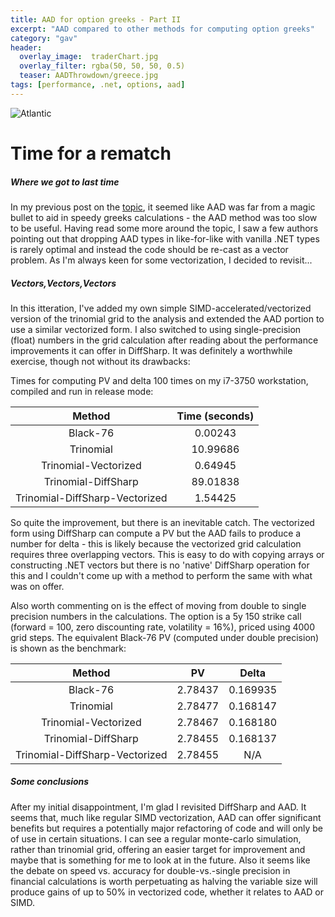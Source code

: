 ```yaml
---
title: AAD for option greeks - Part II
excerpt: "AAD compared to other methods for computing option greeks"
category: "gav"
header:
  overlay_image:  traderChart.jpg
  overlay_filter: rgba(50, 50, 50, 0.5)
  teaser: AADThrowdown/greece.jpg
tags: [performance, .net, options, aad]
---
```


![Atlantic](https://cetus.io/images/aadthrowdown/atlantic.jpg)

# Time for a rematch
##### *Where we got to last time*

In my previous post on the [topic](https://cetus.io/gav/AAD-throwdown/), it seemed like AAD was far from a magic bullet to aid in speedy greeks calculations - the AAD method was too slow to be useful.  Having read some more around the topic, I saw a few authors pointing out that dropping AAD types in like-for-like with vanilla .NET types is rarely optimal and instead the code should be re-cast as a vector problem.  As I'm always keen for some vectorization, I decided to revisit...

##### *Vectors,Vectors,Vectors*

In this itteration, I've added my own simple SIMD-accelerated/vectorized version of the trinomial grid to the analysis and extended the AAD portion to use a similar vectorized form.  I also switched to using single-precision (float) numbers in the grid calculation after reading about the performance improvements it can offer in DiffSharp.  It was definitely a worthwhile exercise, though not without its drawbacks:

Times for computing PV and delta 100 times on my i7-3750 workstation, compiled and run in release mode:

|Method|Time (seconds)|
|:---:|:---:|
|Black-76|0.00243|
|Trinomial|10.99686|
|Trinomial-Vectorized|0.64945|
|Trinomial-DiffSharp|89.01838|
|Trinomial-DiffSharp-Vectorized|1.54425|

So quite the improvement, but there is an inevitable catch.  The vectorized form using DiffSharp can compute a PV but the AAD fails to produce a number for delta - this is likely because the vectorized grid calculation requires three overlapping vectors.  This is easy to do with copying arrays or constructing .NET vectors but there is no 'native' DiffSharp operation for this and I couldn't come up with a method to perform the same with what was on offer.

Also worth commenting on is the effect of moving from double to single precision numbers in the calculations.  The option is a 5y 150 strike call (forward = 100, zero discounting rate, volatility = 16%), priced using 4000 grid steps.  The equivalent Black-76 PV (computed under double precision) is shown as the benchmark:

|Method|PV|Delta|
|:---:|:---:|:---:|
|Black-76|2.78437|0.169935|
|Trinomial|2.78477|0.168147|
|Trinomial-Vectorized|2.78467|0.168180|
|Trinomial-DiffSharp|2.78455|0.168137|
|Trinomial-DiffSharp-Vectorized|2.78455|N/A|

##### Some conclusions

After my initial disappointment, I'm glad I revisited DiffSharp and AAD.  It seems that, much like regular SIMD vectorization, AAD can offer significant benefits but requires a potentially major refactoring of code and will only be of use in certain situations.  I can see a regular monte-carlo simulation, rather than trinomial grid, offering an easier target for improvement and maybe that is something for me to look at in the future.  Also it seems like the debate on speed vs. accuracy for double-vs.-single precision in financial calculations is worth perpetuating as halving the variable size will produce gains of up to 50% in vectorized code, whether it relates to AAD or SIMD.


